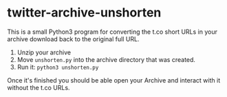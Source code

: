 # twitter-archive-unshorten

This is a small Python3 program for converting the t.co short URLs in your archive download back to the original full URL.

1. Unzip your archive
2. Move `unshorten.py` into the archive directory that was created.
3. Run it: `python3 unshorten.py`

Once it's finished you should be able open your Archive and interact with it without the t.co URLs.
